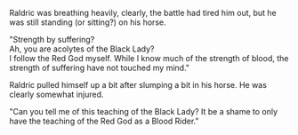 Raldric was breathing heavily, clearly, the battle had tired him out, but he was still standing (or sitting?) on his horse.

"Strength by suffering?  
Ah, you are acolytes of the Black Lady?   
I follow the Red God myself. While I know much of the strength of blood, the strength of suffering have not touched my mind."

Raldric pulled himself up a bit after slumping a bit in his horse. He was clearly somewhat injured.

"Can you tell me of this teaching of the Black Lady? It be a shame to only have the teaching of the Red God as a Blood Rider."